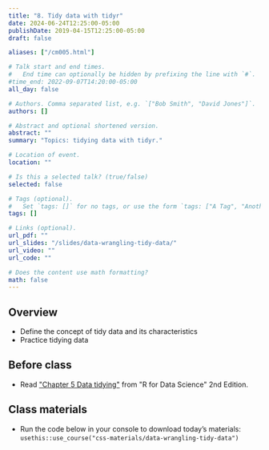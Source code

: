 ```yaml
---
title: "8. Tidy data with tidyr"
date: 2024-06-24T12:25:00-05:00
publishDate: 2019-04-15T12:25:00-05:00
draft: false

aliases: ["/cm005.html"]

# Talk start and end times.
#   End time can optionally be hidden by prefixing the line with `#`.
#time_end: 2022-09-07T14:20:00-05:00
all_day: false

# Authors. Comma separated list, e.g. `["Bob Smith", "David Jones"]`.
authors: []

# Abstract and optional shortened version.
abstract: ""
summary: "Topics: tidying data with tidyr."

# Location of event.
location: ""

# Is this a selected talk? (true/false)
selected: false

# Tags (optional).
#   Set `tags: []` for no tags, or use the form `tags: ["A Tag", "Another Tag"]` for one or more tags.
tags: []

# Links (optional).
url_pdf: ""
url_slides: "/slides/data-wrangling-tidy-data/"
url_video: ""
url_code: ""

# Does the content use math formatting?
math: false
---
```




## Overview

* Define the concept of tidy data and its characteristics
* Practice tidying data


## Before class

* Read ["Chapter 5 Data tidying"](https://r4ds.hadley.nz/data-tidy) from "R for Data Science" 2nd Edition. 

<!--
* Optional: read Chapter 10 "Tibbles" from [R for Data Science](http://r4ds.had.co.nz/)
-->


## Class materials

* Run the code below in your console to download today’s materials: `usethis::use_course("css-materials/data-wrangling-tidy-data")`


<!--
* [Tidy data](/notes/tidy-data/)
* [Practice tidying data](/notes/tidy-exercise/)

## Additional resources

* Lohr. 2014. [For Big-Data Scientists, "Janitor Work" Is Key Hurdle to Insights.](http://www.nytimes.com/2014/08/18/technology/for-big-data-scientists-hurdle-to-insights-is-janitor-work.html?_r=0) *New York Times*
* [Data Carpentry](http://www.mimno.org/articles/carpentry/) a response to the NYTimes article
* [Pivoting in `tidyr`](https://tidyr.tidyverse.org/articles/pivot.html)
-->
